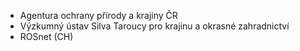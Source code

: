 - Agentura ochrany přírody a krajiny ČR
- Výzkumný ústav Silva Taroucy pro krajinu a okrasné zahradnictví
- ROSnet (CH)

